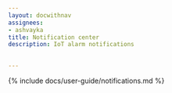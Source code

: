 ```yaml
---
layout: docwithnav
assignees:
- ashvayka
title: Notification center
description: IoT alarm notifications
 

---
```



{% include docs/user-guide/notifications.md %}